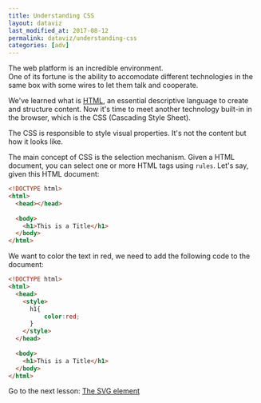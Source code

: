 ```yaml
---
title: Understanding CSS
layout: dataviz
last_modified_at: 2017-08-12
permalink: dataviz/understanding-css
categories: [adv]
---
```


The web platform is an incredible environment.  
One of its fortune is the ability to accomodate different technologies in the same box with some wires to let them talk and cooperate.

We've learned what is [HTML](understanding-html), an essential descriptive language to create and structure content. Now it's time to meet another technology built-in in the browser, which is the CSS (Cascading Style Sheet).

The CSS is responsible to style visual properties. It's not the content but how it looks like.

The main concept of CSS is the selection mechanism. Given a HTML document, you can select one or more HTML tags using `rules`. Let's say, given this HTML document:

```html
<!DOCTYPE html>
<html>
  <head></head>
  
  <body>
    <h1>This is a Title</h1>
  </body>
</html>
```

We want to color the text in red, we need to add the following code to the document:

```html
<!DOCTYPE html>
<html>
  <head>
    <style>
      h1{
          color:red;
      }
    </style>
  </head>
  
  <body>
    <h1>This is a Title</h1>
  </body>
</html>
```

Go to the next lesson: [The SVG element](the-svg-element)

